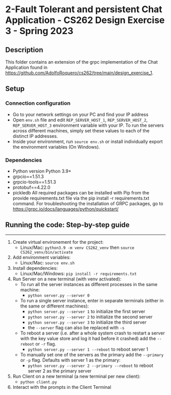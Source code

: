 # 2-Fault Tolerant and persistent Chat Application - CS262 Design Exercise 3 - Spring 2023

## Description
This folder contains an extension of the grpc implementation of the Chat Application found in https://github.com/AdolfoRoquero/cs262/tree/main/design_exercise_1. 

## Setup 

### Connection configuration
- Go to your network settings on your PC and find your IP address
- Open `env.sh` file and edit `REP_SERVER_HOST_1`, `REP_SERVER_HOST_2`, `REP_SERVER_HOST_3` environment variable with your IP. To run the servers across different machines, simply set these values to each of the distinct IP addresses. 
- Inside your environment, run `source env.sh` or install individually export the environment variables (On Windows).

### Dependencies 

- Python version Python 3.9+
- grpcio==1.51.3
- grpcio-tools==1.51.3
- protobuf==4.22.0
- pickledb 
All required packages can be installed with Pip from the provide requirements.txt file via the pip install -r requirements.txt command. For troubleshooting the installation of GRPC packages, go to https://grpc.io/docs/languages/python/quickstart/

## Running the code: Step-by-step guide
---------------------------------------
1. Create virtual environement for the project:
    - Linux/Mac: `python3.9 -m venv CS262_venv` then `source CS262_venv/bin/activate`
2. Add environment variables:
    - Linux/Mac: `source env.sh`
3. Install dependencies:
    - Linux/Mac/Windows: `pip install -r requirements.txt`
4. Run Server on a new terminal (with venv activated):
    - To run all the server instances as different processes in the same machine: 
        - `python server.py --server 0`
    - To run a single server instance, enter in separate terminals (either in the same or different machines): 
        - `python server.py --server 1` to initialize the first server 
        - `python server.py --server 2` to initialize the second server 
        - `python server.py --server 3` to initialize the third server 
        - the `--server` flag can also be replaced with `-s` 
    - To reboot a server (i.e. after a whole system crash to restart a server with the key value store and log it had before it crashed) add the `--reboot` or `-r` flag. 
        - `python server.py --server 1 --reboot` to reboot server 1 
    - To manually set one of the servers as the primary add the `--primary` or `-p` flag. Defaults with server 1 as the primary: 
        - `python server.py --server 2 --primary --reboot` to reboot server 2 as the primary server 
5. Run Client on a new terminal (a new terminal per new client):
    - `python client.py`
6. Interact with the prompts in the Client Terminal

